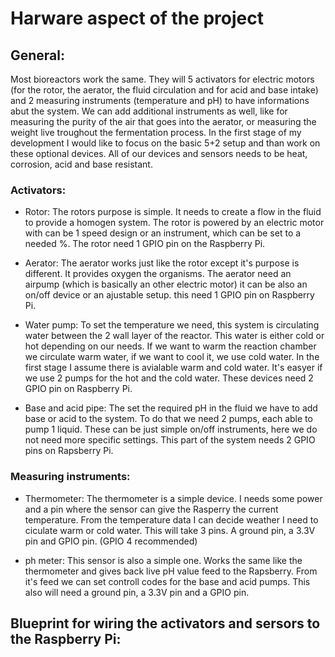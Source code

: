 # Harware aspect of the project

## General:
Most bioreactors work the same. They will 5 activators for electric motors (for the rotor, the aerator, the fluid circulation and for acid and base intake) and 2 measuring instruments (temperature and pH) to have informations abut the system. We can add additional instruments as well, like for measuring the purity of the air that goes into the aerator, or measuring the weight live troughout the fermentation process. In the first stage of my development I would like to focus on the basic 5+2 setup and than work on these optional devices. All of our devices and sensors needs to be heat, corrosion, acid and base resistant.

### Activators:
- Rotor: The rotors purpose is simple. It needs to create a flow in the fluid to provide a homogen system. The rotor is powered by an electric motor with can be 1 speed design or an instrument, which can be set to a needed %. The rotor need 1 GPIO pin on the Raspberry Pi.

- Aerator: The aerator works just like the rotor except it's purpose is different. It provides oxygen the organisms. The aerator need an airpump (which is basically an other electric motor) it can be also an on/off device or an ajustable setup. this need 1 GPIO pin on Raspberry Pi.

- Water pump: To set the temperature we need, this system is circulating water between the 2 wall layer of the reactor. This water is either cold or hot depending on our needs. If we want to warm the reaction chamber we circulate warm water, if we want to cool it, we use cold water. In the first stage I assume there is avialable warm and cold water. It's easyer if we use 2 pumps for the hot and the cold water. These devices need 2 GPIO pin on Raspberry Pi.

- Base and acid pipe: The set the required pH in the fluid we have to add base or acid to the system. To do that we need 2 pumps, each able to pump 1 liquid. These can be just simple on/off instruments, here we do not need more specific settings. This part of the system needs 2 GPIO pins on Rapsberry Pi.

### Measuring instruments:
- Thermometer: The thermometer is a simple device. I needs some power and a pin where the sensor can give the Rasperry the current temperature. From the temperature data I can decide weather I need to ciculate warm or cold water. This will take 3 pins. A ground pin, a 3.3V pin and GPIO pin. (GPIO 4 recommended)

- ph meter: This sensor is also a simple one. Works the same like the thermometer and gives back live pH value feed to the Rapsberry. From it's feed we can set controll codes for the base and acid pumps. This also will need a ground pin, a 3.3V pin and a GPIO pin.

## Blueprint for wiring the activators and sersors to the Raspberry Pi: